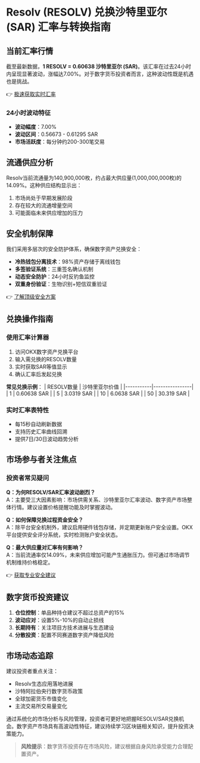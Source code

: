 # Resolv (RESOLV) 兑换沙特里亚尔 (SAR) 汇率与转换指南

## 当前汇率行情
截至最新数据，**1 RESOLV = 0.60638 沙特里亚尔 (SAR)**。该汇率在过去24小时内呈现显著波动，涨幅达7.00%。对于数字货币投资者而言，这种波动性既是机遇也是挑战。

👉 [极速获取实时汇率](https://bit.ly/okx_welcome)

### 24小时波动特征
- **波动幅度**：7.00%
- **波动区间**：0.56673 - 0.61295 SAR
- **市场活跃度**：每分钟约200-300笔交易

## 流通供应分析
Resolv当前流通量为140,900,000枚，约占最大供应量(1,000,000,000枚)的14.09%。这种供应结构显示出：
1. 市场尚处于早期发展阶段
2. 存在较大的流通增量空间
3. 可能面临未来供应增加的压力

## 安全机制保障
我们采用多层次的安全防护体系，确保数字资产兑换安全：
- **冷热钱包分离技术**：98%资产存储于离线钱包
- **多签验证系统**：三重签名确认机制
- **动态安全防护**：24小时反钓鱼监控
- **双重身份验证**：生物识别+短信双重验证

👉 [了解顶级安全方案](https://bit.ly/okx_welcome)

## 兑换操作指南
### 使用汇率计算器
1. 访问OKX数字资产兑换平台
2. 输入需兑换的RESOLV数量
3. 实时获取SAR等值显示
4. 确认汇率后发起兑换

**常见兑换示例**：
| RESOLV数量 | 沙特里亚尔价值 |
|-----------|----------------|
| 1         | 0.60638 SAR    |
| 5         | 3.0319 SAR     |
| 10        | 6.0638 SAR     |
| 50        | 30.319 SAR     |

### 实时汇率表特性
- 每15秒自动刷新数据
- 支持历史汇率曲线回溯
- 提供7日/30日波动趋势分析

## 市场参与者关注焦点
### 投资者常见疑问
**Q：为何RESOLV/SAR汇率波动剧烈？**  
A：主要受三大因素影响：市场供需关系、沙特里亚尔汇率波动、数字资产市场整体行情。建议设置价格提醒功能及时掌握波动。

**Q：如何保障兑换过程资金安全？**  
A：除平台安全机制外，建议启用硬件钱包存储，并定期更新账户安全设置。OKX平台提供安全评分系统，实时检测账户安全状态。

**Q：最大供应量对汇率有何影响？**  
A：当前流通率仅14.09%，未来供应增加可能产生通胀压力。但可通过市场调节机制维持价格稳定。

👉 [获取专业安全建议](https://bit.ly/okx_welcome)

## 数字货币投资建议
1. **仓位控制**：单品种持仓建议不超过总资产的15%
2. **波动应对**：设置5%-10%的自动止损线
3. **长期持有**：关注项目方技术进展与生态建设
4. **分散投资**：配置不同赛道数字资产降低风险

## 市场动态追踪
建议投资者重点关注：
- Resolv生态应用落地进展
- 沙特阿拉伯央行数字货币政策
- 全球加密货币市值变化
- 主流交易所交易量变化

通过系统化的市场分析与风险管理，投资者可更好地把握RESOLV/SAR兑换机会。数字资产市场具有高波动性特征，建议持续学习区块链相关知识，提升投资决策能力。

> **风险提示**：数字货币投资存在市场风险，建议根据自身风险承受能力合理配置资产。